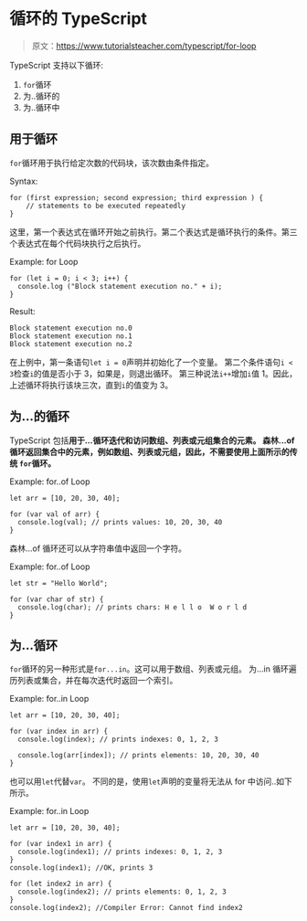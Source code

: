 # 循环的 TypeScript

> 原文：<https://www.tutorialsteacher.com/typescript/for-loop>

TypeScript 支持以下循环:

1.  `for`循环
2.  为..循环的
3.  为..循环中

## 用于循环

`for`循环用于执行给定次数的代码块，该次数由条件指定。

Syntax:

```
for (first expression; second expression; third expression ) {
    // statements to be executed repeatedly
}

```

这里，第一个表达式在循环开始之前执行。第二个表达式是循环执行的条件。第三个表达式在每个代码块执行之后执行。

Example: for Loop 

```
for (let i = 0; i < 3; i++) {
  console.log ("Block statement execution no." + i);
} 
```

Result:

```
Block statement execution no.0
Block statement execution no.1
Block statement execution no.2

```

在上例中，第一条语句`let i = 0`声明并初始化了一个变量。 第二个条件语句`i < 3`检查`i`的值是否小于 3，如果是，则退出循环。 第三种说法`i++`增加`i`值 1。因此，上述循环将执行该块三次，直到`i`的值变为 3。

## 为...的循环

TypeScript 包括**用于...循环迭代和访问数组、列表或元组集合的元素。 森林...of 循环返回集合中的元素，例如数组、列表或元组，因此，不需要使用上面所示的传统 `for`循环。**

Example: for..of Loop 

```
let arr = [10, 20, 30, 40];

for (var val of arr) {
  console.log(val); // prints values: 10, 20, 30, 40
} 
```

森林...of 循环还可以从字符串值中返回一个字符。

Example: for..of Loop 

```
let str = "Hello World";

for (var char of str) {
  console.log(char); // prints chars: H e l l o  W o r l d
} 
```

## 为...循环

`for`循环的另一种形式是`for...in`。这可以用于数组、列表或元组。 为...in 循环遍历列表或集合，并在每次迭代时返回一个索引。

Example: for..in Loop 

```
let arr = [10, 20, 30, 40];

for (var index in arr) {
  console.log(index); // prints indexes: 0, 1, 2, 3

  console.log(arr[index]); // prints elements: 10, 20, 30, 40
} 
```

也可以用`let`代替`var`。 不同的是，使用`let`声明的变量将无法从 for 中访问..如下所示。

Example: for..in Loop 

```
let arr = [10, 20, 30, 40];

for (var index1 in arr) {
  console.log(index1); // prints indexes: 0, 1, 2, 3
}
console.log(index1); //OK, prints 3 

for (let index2 in arr) {
  console.log(index2); // prints elements: 0, 1, 2, 3
}
console.log(index2); //Compiler Error: Cannot find index2 
```

